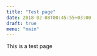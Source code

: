 ```yaml
---
title: "Test page"
date: 2018-02-08T00:45:55+03:00
draft: true
menu: "main"
---
```


This is a test page